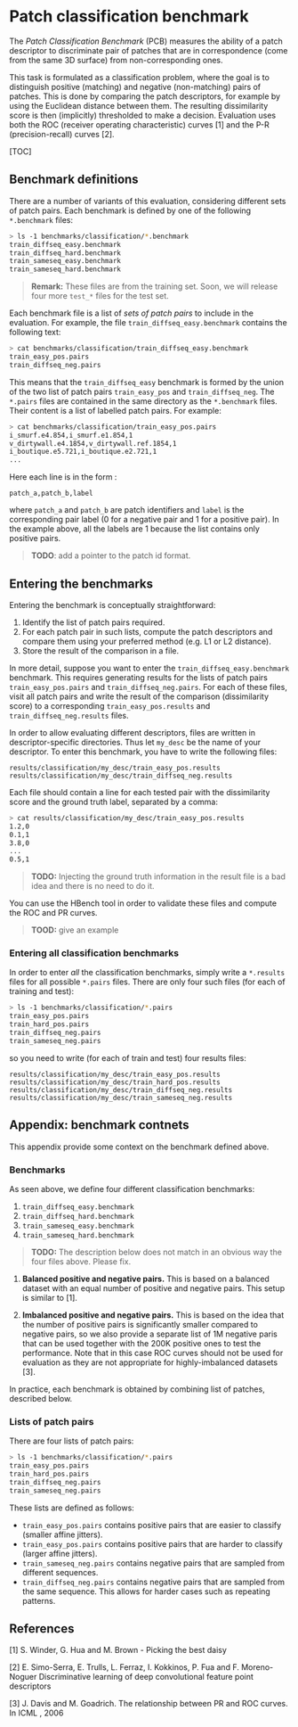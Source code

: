 # Patch classification benchmark

The *Patch Classification Benchmark* (PCB) measures the ability of a patch descriptor to discriminate pair of patches that are in correspondence (come from the same 3D surface) from non-corresponding ones. 

This task is formulated as a classification problem, where the goal is to distinguish positive (matching) and negative (non-matching) pairs of patches. This is done by comparing the patch descriptors, for example by using the Euclidean distance between them. The resulting dissimilarity score is then (implicitly) thresholded to make a decision. Evaluation uses both the ROC (receiver operating characteristic) curves [1] and the P-R (precision-recall) curves [2].

[TOC]

## Benchmark definitions

There are a number of variants of this evaluation, considering different sets of patch pairs. Each benchmark is defined by one of the following `*.benchmark` files:

```bash
> ls -1 benchmarks/classification/*.benchmark
train_diffseq_easy.benchmark
train_diffseq_hard.benchmark
train_sameseq_easy.benchmark
train_sameseq_hard.benchmark
```

> **Remark:** These files are from the training set. Soon, we will release four more `test_*` files for the test set.

Each benchmark file is a list of *sets of patch pairs* to include in the evaluation. For example, the file `train_diffseq_easy.benchmark` contains the following text:

```bash
> cat benchmarks/classification/train_diffseq_easy.benchmark
train_easy_pos.pairs
train_diffseq_neg.pairs
```

This means that the `train_diffseq_easy` benchmark is formed by the union of the two list of patch pairs `train_easy_pos` and `train_diffseq_neg`. The `*.pairs` files are contained in the same directory as the `*.benchmark` files. Their content is a list of labelled patch pairs. For example:

```bash
> cat benchmarks/classification/train_easy_pos.pairs
i_smurf.e4.854,i_smurf.e1.854,1
v_dirtywall.e4.1854,v_dirtywall.ref.1854,1
i_boutique.e5.721,i_boutique.e2.721,1
...
```

Here each line is in the form :

```
patch_a,patch_b,label
```

where `patch_a` and `patch_b` are patch identifiers and `label` is the corresponding pair label (0 for a negative pair and 1 for a positive pair). In the example above, all the labels are 1 because the list contains only positive pairs.

> **TODO**: add a pointer to the patch id format.

## Entering the benchmarks

Entering the benchmark is conceptually straightforward:

1. Identify the list of patch pairs required.
2. For each patch pair in such lists, compute the patch descriptors and compare them using your preferred method (e.g. L1 or L2 distance).
3. Store the result of the comparison in a file.

In more detail, suppose you want to enter the `train_diffseq_easy.benchmark` benchmark. This requires generating results for the lists of patch pairs `train_easy_pos.pairs` and `train_diffseq_neg.pairs`. For each of these files, visit all patch pairs and write the result of the comparison (dissimilarity score) to a corresponding `train_easy_pos.results` and `train_diffseq_neg.results` files.

In order to allow evaluating different descriptors, files are written in descriptor-specific directories. Thus let `my_desc` be the name of your descriptor. To enter this benchmark, you have to write the following files:

```
results/classification/my_desc/train_easy_pos.results
results/classification/my_desc/train_diffseq_neg.results
```

Each file should contain a line for each tested pair with the dissimilarity score and the ground truth label, separated by a comma:

```bash
> cat results/classification/my_desc/train_easy_pos.results
1.2,0
0.1,1
3.8,0
...
0.5,1
```

> **TODO:** Injecting the ground truth information in the result file is a bad idea and there is no need to do it.

You can use the HBench tool in order to validate these files and compute the ROC and PR curves.

> **TOOD:** give an example

### Entering all classification benchmarks

In order to enter *all* the classification benchmarks, simply write a `*.results` files for all possible `*.pairs` files. There are only four such files (for each of training and test):

```bash
> ls -1 benchmarks/classification/*.pairs
train_easy_pos.pairs
train_hard_pos.pairs
train_diffseq_neg.pairs
train_sameseq_neg.pairs
```

so you need to write (for each of train and test) four results files:

```
results/classification/my_desc/train_easy_pos.results
results/classification/my_desc/train_hard_pos.results
results/classification/my_desc/train_diffseq_neg.results
results/classification/my_desc/train_sameseq_neg.results
```

## Appendix: benchmark contnets

This appendix provide some context on the benchmark defined above.

### Benchmarks

As seen above, we define four different classification benchmarks:

1. `train_diffseq_easy.benchmark`
2. `train_diffseq_hard.benchmark`
3. `train_sameseq_easy.benchmark`
4. `train_sameseq_hard.benchmark`

> **TODO:** The description below does not match in an obvious way the four files above. Please fix.

1. **Balanced positive and negative pairs.**
This is based on a balanced dataset with an equal number of positive and negative pairs. This setup is similar to [1].

2. **Imbalanced positive and negative pairs.**
This is based on the idea that the
number of positive pairs is significantly smaller compared to negative
pairs, so we also provide a separate list of 1M negative paris that can be
used together with the 200K positive ones to test the
performance. Note that in this case ROC curves should not be used for evaluation as they are not appropriate for highly-imbalanced datasets [3].

In practice, each benchmark is obtained by combining list of patches, described below.

### Lists of patch pairs

There are four lists of patch pairs:

```bash
> ls -1 benchmarks/classification/*.pairs
train_easy_pos.pairs
train_hard_pos.pairs
train_diffseq_neg.pairs
train_sameseq_neg.pairs
```

These lists are defined as follows:

* `train_easy_pos.pairs` contains positive pairs that are easier
to classify (smaller affine jitters).
* `train_easy_pos.pairs` contains positive pairs that are harder
to classify (larger affine jitters).
* `train_sameseq_neg.pairs` contains negative pairs that are
sampled from different sequences.
* `train_diffseq_neg.pairs` contains negative pairs that are sampled from the same sequence. This allows for harder cases such as repeating patterns.


## References

[1] S. Winder, G. Hua and M. Brown - Picking the best daisy

[2] E. Simo-Serra, E. Trulls, L. Ferraz, I. Kokkinos, P. Fua and  F. Moreno-Noguer
Discriminative learning of deep convolutional feature point descriptors

[3] J. Davis and M. Goadrich. The relationship between PR and ROC curves. In ICML , 2006
